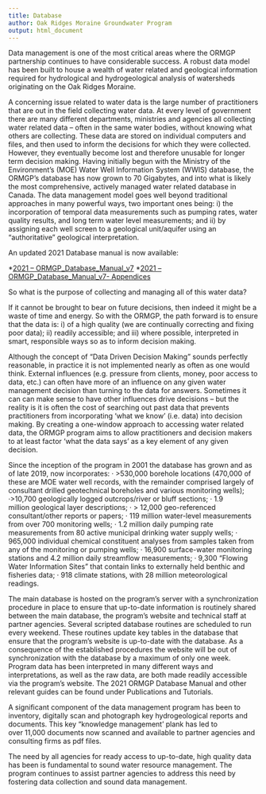 ```yaml
---
title: Database
author: Oak Ridges Moraine Groundwater Program
output: html_document
---
```


Data management is one of the most critical areas where the ORMGP partnership continues to have considerable success. A robust data model has been built to house a wealth of water related and geological information required for hydrological and hydrogeological analysis of watersheds originating on the Oak Ridges Moraine.

A concerning issue related to water data is the large number of practitioners that are out in the field collecting water data. At every level of government there are many different departments, ministries and agencies all collecting water related data – often in the same water bodies, without knowing what others are collecting. These data are stored on individual computers and files, and then used to inform the decisions for which they were collected. However, they eventually become lost and therefore unusable for longer term decision making. Having initially begun with the Ministry of the Environment’s (MOE) Water Well Information System (WWIS) database, the ORMGP’s database has now grown to 70 Gigabytes, and into what is likely the most comprehensive, actively managed water related database in Canada. The data management model goes well beyond traditional approaches in many powerful ways, two important ones being: i) the incorporation of temporal data measurements such as pumping rates, water quality results, and long term water level measurements; and ii) by assigning each well screen to a geological unit/aquifer using an “authoritative” geological interpretation.

An updated 2021 Database manual is now available:

*[2021 – ORMGP_Database_Manual_v7](https://www.oakridgeswater.ca/_files/ugd/4a0a6e_c8e794dabfe448cdb673fe819e3addbd.pdf)
*[2021 – ORMGP_Database_Manual_v7- Appendices](https://www.oakridgeswater.ca/_files/ugd/4a0a6e_d09b308ef6824c81a031f1a4dfa8ea89.pdf)

So what is the purpose of collecting and managing all of this water data? 

If it cannot be brought to bear on future decisions, then indeed it might be a waste of time and energy. So with the ORMGP, the path forward is to ensure that the data is: i) of a high quality (we are continually correcting and fixing poor data); ii) readily accessible; and iii) where possible, interpreted in smart, responsible ways so as to inform decision making.

Although the concept of “Data Driven Decision Making” sounds perfectly reasonable, in practice it is not implemented nearly as often as one would think. External influences (e.g. pressure from clients, money, poor access to data, etc.) can often have more of an influence on any given water management decision than turning to the data for answers. Sometimes it can can make sense to have other influences drive decisions – but the reality is it is often the cost of searching out past data that prevents practitioners from incorporating ‘what we know’ (i.e. data) into decision making. By creating a one-window approach to accessing water related data, the ORMGP program aims to allow practitioners and decision makers to at least factor ‘what the data says’ as a key element of any given decision.

Since the inception of the program in 2001 the database has grown and as of late 2019, now incorporates:
· >530,000 borehole locations (470,000 of these are MOE water well records, with the remainder comprised largely of consultant drilled geotechnical boreholes and various monitoring wells);
·>10,700 geologically logged outcrops/river or bluff sections;
· 1.9 million geological layer descriptions;
· > 12,000 geo-referenced consultant/other reports or papers;
· 119 million water-level measurements from over 700 monitoring wells;
· 1.2 million daily pumping rate measurements from 80 active municipal drinking water supply wells;
· 965,000 individual chemical constituent analyses from samples taken from any of the monitoring or pumping wells;
· 16,900 surface-water monitoring stations and 4.2 million daily streamflow measurements;
· 9,300 “Flowing Water Information Sites” that contain links to externally held benthic and fisheries data;
· 918 climate stations, with 28 million meteorological readings.

The main database is hosted on the program’s server with a synchronization procedure in place to ensure that up-to-date information is routinely shared between the main database, the program’s website and technical staff at partner agencies. Several scripted database routines are scheduled to run every weekend. These routines update key tables in the database that ensure that the program’s website is up-to-date with the database. As a consequence of the established procedures the website will be out of synchronization with the database by a maximum of only one week. Program data has been interpreted in many different ways and interpretations, as well as the raw data, are both made readily accessible via the program’s website. The 2021 ORMGP Database Manual and other relevant guides can be found under Publications and Tutorials.   

A significant component of the data management program has been to inventory, digitally scan and photograph key hydrogeological reports and documents. This key “knowledge management’ plank has led to over 11,000 documents now scanned and available to partner agencies and consulting firms as pdf files.

The need by all agencies for ready access to up-to-date, high quality data has been is fundamental to sound water resource management. The program continues to assist partner agencies to address this need by fostering data collection and sound data management.
